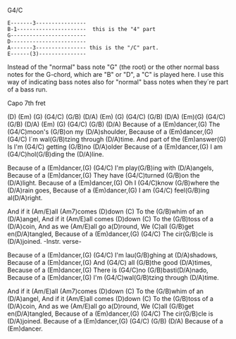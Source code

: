 G4/C

    E-------3----------------
    B-1----------------------  this is the "4" part
    G------------------------
    D------------------------
    A-------3---------------- this is the "/C" part. 
    E------(3)---------------                                            
 Instead of the "normal" bass note "G" (the root) or the other
 normal bass notes for the G-chord, which are "B" or "D", a "C"
 is played here. I use this way of indicating bass notes also for 
 "normal" bass notes when they´re part of a bass run.


  
 Capo 7th fret

 (D) (Em) (G) (G4/C) (G/B) (D/A) (Em) (G) (G4/C) (G/B) (D/A)
 (Em)(G) (G4/C) (G/B) (D/A) (Em) (G) (G4/C) (G/B) (D/A)
 Because of a (Em)dancer,(G)
 The (G4/C)moon's (G/B)on my (D/A)shoulder,
 Because of a (Em)dancer,(G)
 (G4/C) I´m wal(G/B)tzing through (D/A)time.
 And part of the (Em)answer(G)
 Is I'm (G4/C) getting (G/B)no (D/A)older
 Because of a (Em)dancer,(G)
 I am (G4/C)hol(G/B)ding the (D/A)line.
 
 Because of a (Em)dancer,(G)
 (G4/C) I'm play(G/B)ing with (D/A)angels,
 Because of a (Em)dancer,(G)
 They have (G4/C)turned (G/B)on the (D/A)light.
 Because of a (Em)dancer,(G)
 Oh I (G4/C)know (G/B)where the (D/A)rain goes,
 Because of a (Em)dancer,(G)
 I am (G4/C) feel(G/B)ing al(D/A)right.
 
 And if it (Am/E)all (Am7)comes (D)down
 (C) To the (G/B)whim of an (D/A)angel,
 And if it (Am/E)all comes (D)down
 (C) To the (G/B)toss of a (D/A)coin,
 And as we (Am/E)all go a(D)round,
 We (C)all (G/B)get en(D/A)tangled,
 Because of a (Em)dancer,(G)
 (G4/C) The cir(G/B)cle is (D/A)joined.
 -Instr. verse-

 Because of a (Em)dancer,(G)
 (G4/C) I'm lau(G/B)ghing at (D/A)shadows,
 Because of a (Em)dancer,(G)
 And (G4/C) all (G/B)the good (D/A)times,
 Because of a (Em)dancer,(G)
 There is (G4/C)no (G/B)basti(D/A)nado,
 Because of a (Em)dancer,(G)
 I'm (G4/C)wal(G/B)tzing through (D/A)time.

 And if it (Am/E)all (Am7)comes (D)down
 (C) To the (G/B)whim of an (D/A)angel,
 And if it (Am/E)all comes (D)down
 (C) To the (G/B)toss of a (D/A)coin,
 And as we (Am/E)all go a(D)round,
 We (C)all (G/B)get en(D/A)tangled,
 Because of a (Em)dancer,(G)
 (G4/C) The cir(G/B)cle is (D/A)joined.
 Because of a (Em)dancer,(G) (G4/C) (G/B) (D/A)
 Because of a (Em)dancer.
